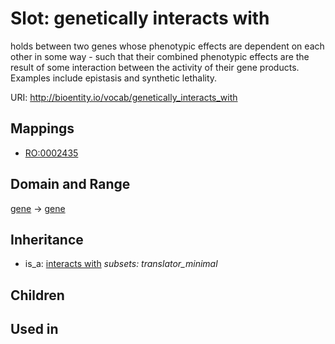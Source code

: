 # Slot: genetically interacts with


holds between two genes whose phenotypic effects are dependent on each other in some way - such that their combined phenotypic effects are the result of some interaction between the activity of their gene products. Examples include epistasis and synthetic lethality.

URI: http://bioentity.io/vocab/genetically_interacts_with
## Mappings

 * [RO:0002435](http://purl.obolibrary.org/obo/RO_0002435)
## Domain and Range

[gene](Gene.md) -> [gene](Gene.md)
## Inheritance

 *  is_a: [interacts with](interacts_with.md) *subsets: translator_minimal*
## Children

## Used in

